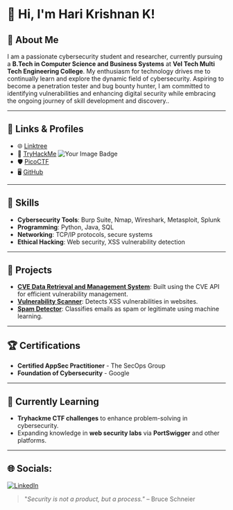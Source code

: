 # 👋 Hi, I'm Hari Krishnan K!

## 🌟 About Me
I am a passionate cybersecurity student and researcher, currently pursuing a **B.Tech in Computer Science and Business Systems** at **Vel Tech Multi Tech Engineering College**. My enthusiasm for technology drives me to continually learn and explore the dynamic field of cybersecurity. Aspiring to become a penetration tester and bug bounty hunter, I am committed to identifying vulnerabilities and enhancing digital security while embracing the ongoing journey of skill development and discovery..

---

## 🔗 Links & Profiles
- 🌐 [Linktree](https://linktr.ee/harikrishnank)
- 🎯 [TryHackMe](https://tryhackme.com/r/p/haritheh4cker)
  <img src="https://tryhackme-badges.s3.amazonaws.com/haritheh4cker.png" alt="Your Image Badge" />
- 🛡️ [PicoCTF](https://play.picoctf.org/users/harikrishnan4)
- 🖥️ [GitHub](https://github.com/harikrishhnan)

---

## 💼 Skills
- **Cybersecurity Tools**: Burp Suite, Nmap, Wireshark, Metasploit, Splunk  
- **Programming**: Python, Java, SQL  
- **Networking**: TCP/IP protocols, secure systems  
- **Ethical Hacking**: Web security, XSS vulnerability detection  

---

## 📂 Projects
- **[CVE Data Retrieval and Management System](https://github.com/harikrishhnan/CVE-Data-Retrieval-and-Management-System-)**: Built using the CVE API for efficient vulnerability management.  
- **[Vulnerability Scanner](https://github.com/harikrishhnan/Python-Security-_practice/tree/main/vulnerability_sc4nners)**: Detects XSS vulnerabilities in websites.  
- **[Spam Detector](https://github.com/harikrishhnan/Email_spam_detector)**: Classifies emails as spam or legitimate using machine learning.  

---

## 🏆 Certifications
- **Certified AppSec Practitioner** - The SecOps Group  
- **Foundation of Cybersecurity** - Google  

---

## 🌱 Currently Learning  
- **Tryhackme CTF challenges** to enhance problem-solving in cybersecurity.  
- Expanding knowledge in **web security labs** via **PortSwigger** and other platforms.  

---
## 🌐 Socials:
[![LinkedIn](https://img.shields.io/badge/LinkedIn-%230077B5.svg?logo=linkedin&logoColor=white)](https://www.linkedin.com/in/harikrishankumaravel) 


> "_Security is not a product, but a process."_ – Bruce Schneier
